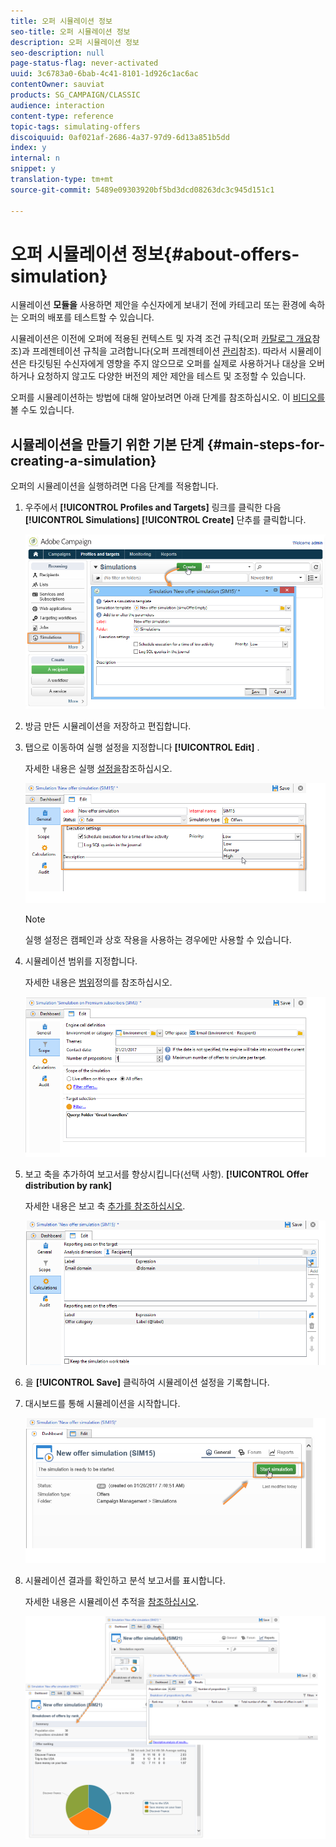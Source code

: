 ```yaml
---
title: 오퍼 시뮬레이션 정보
seo-title: 오퍼 시뮬레이션 정보
description: 오퍼 시뮬레이션 정보
seo-description: null
page-status-flag: never-activated
uuid: 3c6783a0-6bab-4c41-8101-1d926c1ac6ac
contentOwner: sauviat
products: SG_CAMPAIGN/CLASSIC
audience: interaction
content-type: reference
topic-tags: simulating-offers
discoiquuid: 0af021af-2686-4a37-97d9-6d13a851b5dd
index: y
internal: n
snippet: y
translation-type: tm+mt
source-git-commit: 5489e09303920bf5bd3dcd08263dc3c945d151c1

---
```



# 오퍼 시뮬레이션 정보{#about-offers-simulation}

시뮬레이션 **모듈을** 사용하면 제안을 수신자에게 보내기 전에 카테고리 또는 환경에 속하는 오퍼의 배포를 테스트할 수 있습니다.

시뮬레이션은 이전에 오퍼에 적용된 컨텍스트 및 자격 조건 규칙(오퍼 [카탈로그 개요](../../interaction/using/offer-catalog-overview.md)참조)과 프레젠테이션 규칙을 고려합니다(오퍼 프레젠테이션 [관리](../../interaction/using/managing-offer-presentation.md)참조). 따라서 시뮬레이션은 타깃팅된 수신자에게 영향을 주지 않으므로 오퍼를 실제로 사용하거나 대상을 오버하거나 요청하지 않고도 다양한 버전의 제안 제안을 테스트 및 조정할 수 있습니다.

오퍼를 시뮬레이션하는 방법에 대해 알아보려면 아래 단계를 참조하십시오. 이 [비디오를](https://helpx.adobe.com/campaign/classic/how-to/simulate-offer-in-acv6.html?playlist=/ccx/v1/collection/product/campaign/classic/segment/digital-marketers/explevel/intermediate/applaunch/introduction/collection.ccx.js&ref=helpx.adobe.com)볼 수도 있습니다.

## 시뮬레이션을 만들기 위한 기본 단계 {#main-steps-for-creating-a-simulation}

오퍼의 시뮬레이션을 실행하려면 다음 단계를 적용합니다.

1. 우주에서 **[!UICONTROL Profiles and Targets]** 링크를 클릭한 다음 **[!UICONTROL Simulations]** **[!UICONTROL Create]** 단추를 클릭합니다.

   ![](assets/offer_simulation_001.png)

1. 방금 만든 시뮬레이션을 저장하고 편집합니다.
1. 탭으로 이동하여 실행 설정을 지정합니다 **[!UICONTROL Edit]** .

   자세한 내용은 실행 [설정을](../../interaction/using/execution-settings.md)참조하십시오.

   ![](assets/offer_simulation_003.png)

   >[!NOTE]
   >
   >실행 설정은 캠페인과 상호 작용을 사용하는 경우에만 사용할 수 있습니다.

1. 시뮬레이션 범위를 지정합니다.

   자세한 내용은 [범위](../../interaction/using/simulation-scope.md#definition-of-the-scope)정의를 참조하십시오.

   ![](assets/offer_simulation_004.png)

1. 보고 축을 추가하여 보고서를 향상시킵니다(선택 사항). **[!UICONTROL Offer distribution by rank]**

   자세한 내용은 보고 축 [추가를 참조하십시오](../../interaction/using/simulation-scope.md#adding-reporting-axes).

   ![](assets/offer_simulation_005.png)

1. 을 **[!UICONTROL Save]** 클릭하여 시뮬레이션 설정을 기록합니다.
1. 대시보드를 통해 시뮬레이션을 시작합니다.

   ![](assets/offer_simulation_006.png)

1. 시뮬레이션 결과를 확인하고 분석 보고서를 표시합니다.

   자세한 내용은 시뮬레이션 추적을 [참조하십시오](../../interaction/using/simulation-tracking.md).

   ![](assets/offer_simulation_007.png)
